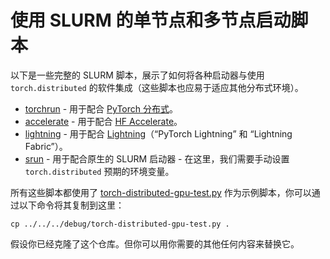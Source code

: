# 使用 SLURM 的单节点和多节点启动脚本

以下是一些完整的 SLURM 脚本，展示了如何将各种启动器与使用 `torch.distributed` 的软件集成（这些脚本也应易于适应其他分布式环境）。

- [torchrun](torchrun-launcher.slurm) - 用于配合 [PyTorch 分布式](https://github.com/pytorch/pytorch)。
- [accelerate](accelerate-launcher.slurm) - 用于配合 [HF Accelerate](https://github.com/huggingface/accelerate)。
- [lightning](lightning-launcher.slurm) - 用于配合 [Lightning](https://lightning.ai/)（“PyTorch Lightning” 和 “Lightning Fabric”）。
- [srun](srun-launcher.slurm) - 用于配合原生的 SLURM 启动器 - 在这里，我们需要手动设置 `torch.distributed` 预期的环境变量。

所有这些脚本都使用了 [torch-distributed-gpu-test.py](../../../debug/torch-distributed-gpu-test.py) 作为示例脚本，你可以通过以下命令将其复制到这里：
```shell
cp ../../../debug/torch-distributed-gpu-test.py .
```
假设你已经克隆了这个仓库。但你可以用你需要的其他任何内容来替换它。